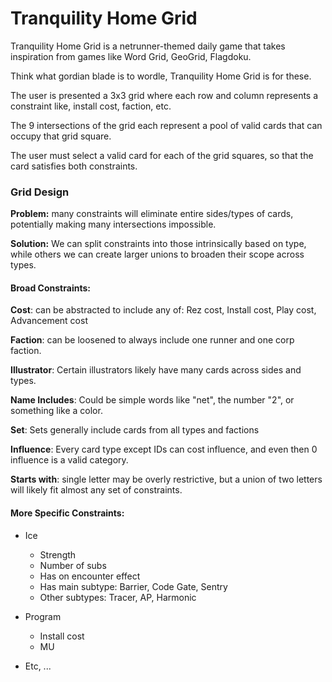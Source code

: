 # Tranquility Home Grid


Tranquility Home Grid is a netrunner-themed daily game that takes inspiration from games like Word Grid, GeoGrid, Flagdoku.

Think what gordian blade is to wordle, Tranquility Home Grid is for these.

The user is presented a 3x3 grid where each row and column represents a constraint like, install cost, faction, etc.

The 9 intersections of the grid each represent a pool of valid cards that can occupy that grid square.

The user must select a valid card for each of the grid squares, so that the card satisfies both constraints.

### Grid Design

**Problem:** many constraints will eliminate entire sides/types of cards, potentially making many intersections impossible.

**Solution:** We can split constraints into those intrinsically based on type, while others we can create larger unions to broaden their scope across types.

#### Broad Constraints:

**Cost**: can be abstracted to include any of: Rez cost, Install cost, Play cost, Advancement cost

**Faction**: can be loosened to always include one runner and one corp faction.

**Illustrator**: Certain illustrators likely have many cards across sides and types.

**Name Includes**: Could be simple words like "net", the number "2", or something like a color.

**Set**: Sets generally include cards from all types and factions

**Influence**: Every card type except IDs can cost influence, and even then 0 influence is a valid category.

**Starts with**: single letter may be overly restrictive, but a union of two letters will likely fit almost any set of constraints.


#### More Specific Constraints:
* Ice
    - Strength
    - Number of subs
    - Has on encounter effect
    - Has main subtype: Barrier, Code Gate, Sentry
    - Other subtypes: Tracer, AP, Harmonic

* Program
    - Install cost 
    - MU
* Etc, ...
